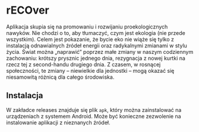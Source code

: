 # rECOver
Aplikacja skupia się na promowaniu i rozwijaniu proekologicznych nawyków.
Nie chodzi o to, aby tłumaczyć, czym jest ekologia (nie przede wszystkim). Celem jest pokazanie, że bycie eko nie wiąże się tylko z instalacją odnawialnych źródeł energii oraz radykalnymi zmianami w stylu życia. Świat można „naprawić” poprzez małe zmiany w naszym codziennym zachowaniu: krótszy prysznic jednego dnia, rezygnacja z nowej kurtki na rzecz tej z second-handu drugiego dnia. Z czasem, w rosnącej społeczności, te zmiany – niewielkie dla jednostki – mogą okazać się niesamowitą różnicą dla całego środowiska.

## Instalacja
W zakładce releases znajduje się plik `apk`, który można zainstalować na urządzeniach z systemem Android. Może być konieczne zezwolenie na instalowanie aplikacji z nieznanych źródeł. 
